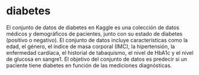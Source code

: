 # diabetes

El conjunto de datos de diabetes en Kaggle es una colección de datos médicos y demográficos de pacientes, junto con su estado de diabetes (positivo o negativo). El conjunto de datos incluye características como la edad, el género, el índice de masa corporal (IMC), la hipertensión, la enfermedad cardíaca, el historial de tabaquismo, el nivel de HbA1c y el nivel de glucosa en sangre1. El objetivo del conjunto de datos es predecir si un paciente tiene diabetes en función de las mediciones diagnósticas.
